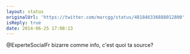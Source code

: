 ```yaml
---
layout: status
originalUrl: 'https://twitter.com/marcgg/status/481846336888012800'
isReply: true
date: 2014-06-25 17:08:13
---
```


@ExperteSocialFr bizarre comme info, c'est quoi ta source?
